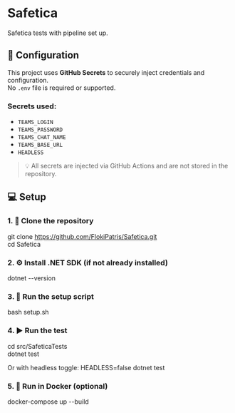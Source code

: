 # Safetica
Safetica tests with pipeline set up.

## 🔐 Configuration

This project uses **GitHub Secrets** to securely inject credentials and configuration.  
No `.env` file is required or supported.

### Secrets used:
- `TEAMS_LOGIN`
- `TEAMS_PASSWORD`
- `TEAMS_CHAT_NAME`
- `TEAMS_BASE_URL`
- `HEADLESS`

> 💡 All secrets are injected via GitHub Actions and are not stored in the repository.

## 💻 Setup

### 1. 🧾 Clone the repository
git clone https://github.com/FlokiPatris/Safetica.git      
cd Safetica

### 2. ⚙️ Install .NET SDK (if not already installed)
dotnet --version

### 3. 🚀 Run the setup script
bash setup.sh

### 4. ▶️ Run the test
cd src/SafeticaTests       
dotnet test

Or with headless toggle:
HEADLESS=false dotnet test

### 5. 🐳 Run in Docker (optional)
docker-compose up --build

